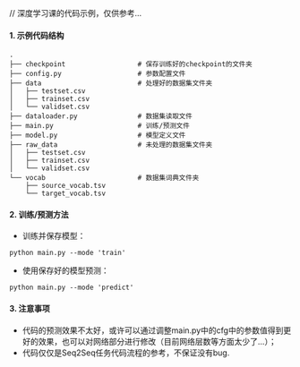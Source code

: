 // 深度学习课的代码示例，仅供参考...

#### 1. 示例代码结构

```
.
├── checkpoint					# 保存训练好的checkpoint的文件夹
├── config.py					# 参数配置文件
├── data						# 处理好的数据集文件夹
│   ├── testset.csv
│   ├── trainset.csv
│   └── validset.csv
├── dataloader.py				# 数据集读取文件
├── main.py						# 训练/预测文件
├── model.py					# 模型定义文件
├── raw_data					# 未处理的数据集文件夹
│   ├── testset.csv
│   ├── trainset.csv
│   └── validset.csv
└── vocab						# 数据集词典文件夹
    ├── source_vocab.tsv
    └── target_vocab.tsv
```

#### 2. 训练/预测方法

- 训练并保存模型：

```shell
python main.py --mode 'train'
```

- 使用保存好的模型预测：

```shell
python main.py --mode 'predict'
```

#### 3. 注意事项

- 代码的预测效果不太好，或许可以通过调整main.py中的cfg中的参数值得到更好的效果，也可以对网络部分进行修改（目前网络层数等方面太少了...）；
- 代码仅仅是Seq2Seq任务代码流程的参考，不保证没有bug.

